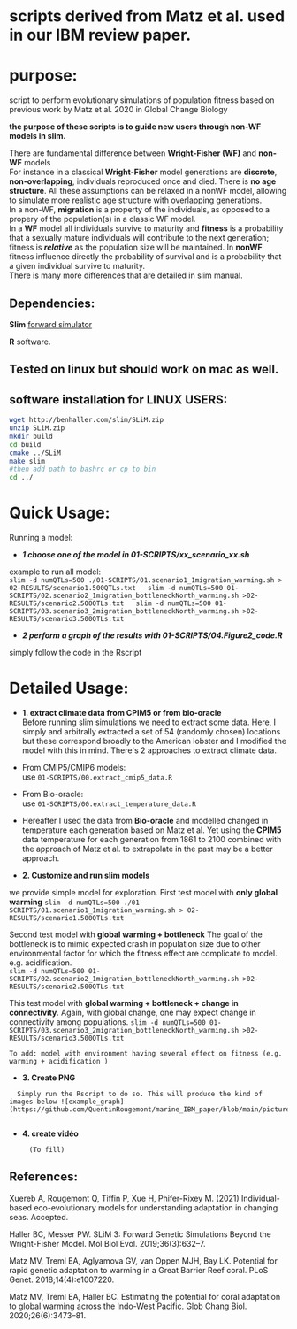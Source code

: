# scripts derived from Matz et al. used in our IBM review paper.
# purpose:

script to perform evolutionary simulations of population fitness 
based on previous work by Matz et al. 2020 in Global Change Biology

**the purpose of these scripts is to guide new users through non-WF models in slim.**  

There are fundamental difference between **Wright-Fisher (WF)** and **non-WF** models  
For instance in a classical **Wright-Fisher** model generations are **discrete**, **non-overlapping**, individuals reproduced once and died. There is **no age structure**. All these assumptions can be relaxed in a nonWF model, allowing to simulate more realistic age structure with overlapping generations.  
In a non-WF, **migration** is a property of the individuals, as opposed to a propery of the population(s) in a classic WF model.  
In a **WF** model all individuals survive to maturity and **fitness** is a probability that a sexually mature individuals will contribute to the next generation; fitness is **_relative_** as the population size will be maintained. In **nonWF** fitness influence directly the probability of survival and is a probability that a given individual survive to maturity.  
There is many more differences that are detailed in slim manual.


## Dependencies:

**Slim** [forward simulator](https://messerlab.org/slim/)

**R** software.

## Tested on linux but should work on mac as well. 

## software installation for LINUX USERS:

```bash
wget http://benhaller.com/slim/SLiM.zip
unzip SLiM.zip
mkdir build
cd build
cmake ../SLiM
make slim
#then add path to bashrc or cp to bin
cd ../

```

# Quick Usage:

Running a model: 

 * **_1 choose one of the model in 01-SCRIPTS/xx_scenario_xx.sh_**

example to run all model:  
    ```
    slim -d numQTLs=500 ./01-SCRIPTS/01.scenario1_1migration_warming.sh > 02-RESULTS/scenario1.500QTLs.txt  
    slim -d numQTLs=500 01-SCRIPTS/02.scenario2_1migration_bottleneckNorth_warming.sh >02-RESULTS/scenario2.500QTLs.txt  
    slim -d numQTLs=500 01-SCRIPTS/03.scenario3_2migration_bottleneckNorth_warming.sh >02-RESULTS/scenario3.500QTLs.txt  
    ```

 * **_2 perform a graph of the results with 01-SCRIPTS/04.Figure2_code.R_**   
   
  simply follow the code in the Rscript  


# Detailed Usage:
 
   * **1. extract climate data from CPIM5 or from bio-oracle**    
   Before running slim simulations we need to extract some data. 
   Here, I simply and arbitrally extracted a set of 54 (randomly chosen) locations but these correspond broadly to the American lobster and I modified the model with this in mind.
   There's 2 approaches to extract climate data.
   * From CMIP5/CMIP6 models:  
        use `01-SCRIPTS/00.extract_cmip5_data.R`  
   * From Bio-oracle:  
        use `01-SCRIPTS/00.extract_temperature_data.R`  
       
   * Hereafter I used the data from **Bio-oracle** and modelled changed in temperature each generation based on Matz et al. 
        Yet using the **CPIM5** data temperature for each generation from 1861 to 2100 combined with the approach of Matz et al. to extrapolate in the past may be a better approach. 
   
   
   * **2. Customize and run slim models** 

we provide simple model for exploration.
    First test model with **only global warming** 
      ```
    slim -d numQTLs=500 ./01-SCRIPTS/01.scenario1_1migration_warming.sh > 02-RESULTS/scenario1.500QTLs.txt
    ```
    
Second test model with **global warming + bottleneck**  The goal of the bottleneck is to mimic expected crash in population size due to other environmental factor for which the fitness effect are complicate to model. e.g. acidification.       
    ```
    slim -d numQTLs=500 01-SCRIPTS/02.scenario2_1migration_bottleneckNorth_warming.sh >02-RESULTS/scenario2.500QTLs.txt  
    ```

This test model with **global warming + bottleneck + change in connectivity**. Again, with global change, one may expect change in connectivity among populations.
    ```
    slim -d numQTLs=500 01-SCRIPTS/03.scenario3_2migration_bottleneckNorth_warming.sh >02-RESULTS/scenario3.500QTLs.txt  
    ```
    
    To add: model with environment having several effect on fitness (e.g. warming + acidification )
    

   * **3. Create PNG**   
``` 
  Simply run the Rscript to do so. This will produce the kind of images below ![example_graph] (https://github.com/QuentinRougemont/marine_IBM_paper/blob/main/pictures/example.png)
  
```
   * **4. create vidéo**  
```
     (To fill)
 ```
     
## References:

Xuereb A, Rougemont Q, Tiffin P, Xue H, Phifer-Rixey M. (2021) Individual-based eco-evolutionary models for understanding adaptation in changing seas. Accepted.


Haller BC, Messer PW. SLiM 3: Forward Genetic Simulations Beyond the Wright-Fisher Model. Mol Biol Evol. 2019;36(3):632–7.  

Matz MV, Treml EA, Aglyamova GV, van Oppen MJH, Bay LK. Potential for rapid genetic adaptation to warming in a Great Barrier Reef coral. PLoS Genet. 2018;14(4):e1007220.  

Matz MV, Treml EA, Haller BC. Estimating the potential for coral adaptation to global warming across the Indo-West Pacific. Glob Chang Biol. 2020;26(6):3473–81.  
